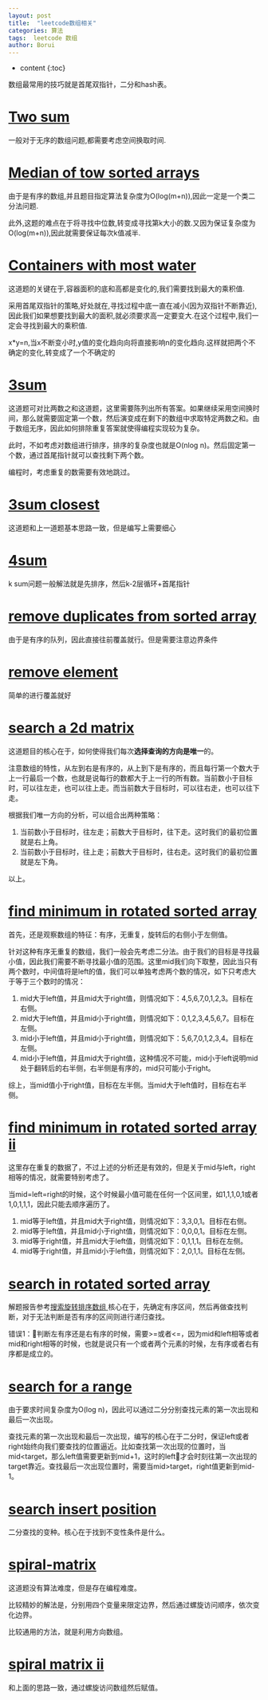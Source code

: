 ```yaml
---
layout: post
title:  "leetcode数组相关"
categories: 算法
tags:  leetcode 数组
author: Borui
---
```


* content
{:toc}

数组最常用的技巧就是首尾双指针，二分和hash表。

# [Two sum](https://leetcode-cn.com/problems/two-sum/description/)
一般对于无序的数组问题,都需要考虑空间换取时间.

# [Median of tow sorted arrays](https://leetcode-cn.com/problems/median-of-two-sorted-arrays/description/)
由于是有序的数组,并且题目指定算法复杂度为O(log(m+n)),因此一定是一个类二分法问题.

此外,这题的难点在于将寻找中位数,转变成寻找第k大小的数.又因为保证复杂度为O(log(m+n)),因此就需要保证每次k值减半.

# [Containers with most water](https://leetcode-cn.com/problems/container-with-most-water/description/)
这道题的关键在于,容器面积的底和高都是变化的,我们需要找到最大的乘积值.

采用首尾双指针的策略,好处就在,寻找过程中底一直在减小(因为双指针不断靠近),因此我们如果想要找到最大的面积,就必须要求高一定要变大.在这个过程中,我们一定会寻找到最大的乘积值.

x*y=n,当x不断变小时,y值的变化趋向向将直接影响n的变化趋向.这样就把两个不确定的变化,转变成了一个不确定的

# [3sum](https://leetcode-cn.com/problems/3sum/description/)
这道题可对比两数之和这道题，这里需要陈列出所有答案。如果继续采用空间换时间，那么就需要固定第一个数，然后演变成在剩下的数组中求取特定两数之和。由于数组无序，因此如何排除重复答案就使得编程实现较为复杂。

此时，不如考虑对数组进行排序，排序的复杂度也就是O(nlog n)。然后固定第一个数，通过首尾指针就可以查找剩下两个数。

编程时，考虑重复的数需要有效地跳过。

# [3sum closest](https://leetcode-cn.com/problems/3sum-closest/description/)
这道题和上一道题基本思路一致，但是编写上需要细心

# [4sum](https://leetcode-cn.com/problems/4sum/description/)
k sum问题一般解法就是先排序，然后k-2层循环+首尾指针

# [remove duplicates from sorted array](https://leetcode-cn.com/problems/remove-duplicates-from-sorted-array/description/)
由于是有序的队列，因此直接往前覆盖就行。但是需要注意边界条件

# [remove element](https://leetcode-cn.com/problems/remove-element/description/)
简单的进行覆盖就好

# [search a 2d matrix](https://leetcode-cn.com/problems/search-a-2d-matrix/description/)
这道题目的核心在于，如何使得我们每次**选择查询的方向是唯一**的。

注意数组的特性，从左到右是有序的，从上到下是有序的，而且每行第一个数大于上一行最后一个数，也就是说每行的数都大于上一行的所有数。当前数小于目标时，可以往左走，也可以往上走。而当前数大于目标时，可以往右走，也可以往下走。

根据我们唯一方向的分析，可以组合出两种策略：
1. 当前数小于目标时，往左走；前数大于目标时，往下走。这时我们的最初位置就是右上角。
2. 当前数小于目标时，往上走；前数大于目标时，往右走。这时我们的最初位置就是左下角。

以上。

# [find minimum in rotated sorted array](https://leetcode-cn.com/problems/find-minimum-in-rotated-sorted-array/description/)
首先，还是观察数组的特征：有序，无重复，旋转后的右侧小于左侧值。

针对这种有序无重复的数组，我们一般会先考虑二分法。由于我们的目标是寻找最小值，因此我们需要不断寻找最小值的范围。这里mid我们向下取整，因此当只有两个数时，中间值将是left的值，我们可以单独考虑两个数的情况，如下只考虑大于等于三个数时的情况：
1. mid大于left值，并且mid大于right值，则情况如下：4,5,6,7,0,1,2,3。目标在右侧。
2. mid大于left值，并且mid小于right值，则情况如下：0,1,2,3,4,5,6,7。目标在左侧。
3. mid小于left值，并且mid小于right值，则情况如下：5,6,7,0,1,2,3,4。目标在左侧。
4. mid小于left值，并且mid大于right值，这种情况不可能，mid小于left说明mid处于翻转后的右半侧，右半侧是有序的，mid只可能小于right。

综上，当mid值小于right值，目标在左半侧。当mid大于left值时，目标在右半侧。

# [find minimum in rotated sorted array ii](https://leetcode-cn.com/problems/find-minimum-in-rotated-sorted-array-ii/description/)
这里存在重复的数据了，不过上述的分析还是有效的，但是关于mid与left，right相等的情况，就需要特别考虑了。

当mid=left=right的时候，这个时候最小值可能在任何一个区间里，如1,1,1,0,1或者1,0,1,1,1，因此只能去顺序遍历了。
1. mid等于left值，并且mid大于right值，则情况如下：3,3,0,1。目标在右侧。
2. mid等于left值，并且mid小于right值，则情况如下：0,0,0,1。目标在左侧。
3. mid等于right值，并且mid大于left值，则情况如下：0,1,1,1。目标在左侧。
4. mid等于right值，并且mid小于left值，则情况如下：2,0,1,1。目标在左侧。

# [search in rotated sorted array](https://leetcode-cn.com/problems/search-in-rotated-sorted-array/description/)
解题报告参考[搜索旋转排序数组
](https://blog.csdn.net/guoziqing506/article/details/51139999)
核心在于，先确定有序区间，然后再做查找判断，对于无法判断是否有序的区间则进行递归查找。

错误1：判断左有序还是右有序的时候，需要>=或者<=，因为mid和left相等或者mid和right相等的时候，也就是说只有一个或者两个元素的时候，左有序或者右有序都是成立的。

# [search for a range](https://leetcode-cn.com/problems/search-for-a-range/description/)
由于要求时间复杂度为O(log n)，因此可以通过二分分别查找元素的第一次出现和最后一次出现。

查找元素的第一次出现和最后一次出现，编写的核心在于二分时，保证left或者right始终向我们要查找的位置逼近。比如查找第一次出现的位置时，当mid<target，那么left值需要更新到mid+1，这时的left才会时刻往第一次出现的target靠近。查找最后一次出现位置时，需要当mid>target，right值更新到mid-1。

# [search insert position](https://leetcode-cn.com/problems/search-insert-position/description/)
二分查找的变种。核心在于找到不变性条件是什么。

# [spiral-matrix](https://leetcode-cn.com/problems/spiral-matrix/description/)
这道题没有算法难度，但是存在编程难度。

比较精妙的解法是，分别用四个变量来限定边界，然后通过螺旋访问顺序，依次变化边界。

比较通用的方法，就是利用方向数组。

# [spiral matrix ii](https://leetcode-cn.com/problems/spiral-matrix-ii/description/)
和上面的思路一致，通过螺旋访问数组然后赋值。